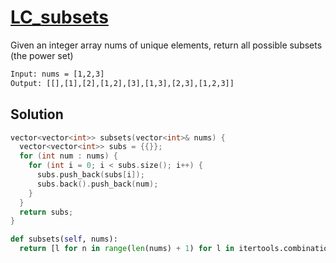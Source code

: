 # [LC_subsets](https://leetcode.com/problems/subsets)

Given an integer array nums of unique elements, return all possible subsets (the power set)

```txt
Input: nums = [1,2,3]
Output: [[],[1],[2],[1,2],[3],[1,3],[2,3],[1,2,3]]
```

## Solution

```cpp
vector<vector<int>> subsets(vector<int>& nums) {
  vector<vector<int>> subs = {{}};
  for (int num : nums) {
    for (int i = 0; i < subs.size(); i++) {
      subs.push_back(subs[i]);
      subs.back().push_back(num);
    }
  }
  return subs;
}
```

```py
def subsets(self, nums):
  return [l for n in range(len(nums) + 1) for l in itertools.combinations(nums, n)]
```
